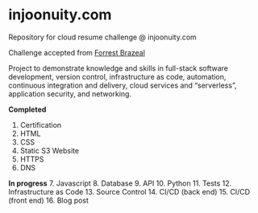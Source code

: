 # injoonuity.com
Repository for cloud resume challenge @ injoonuity.com

Challenge accepted from [Forrest Brazeal](https://forrestbrazeal.com/2020/04/23/the-cloud-resume-challenge/)

Project to demonstrate knowledge and skills in full-stack software development, version control, infrastructure as code, automation, continuous integration and delivery, cloud services and “serverless”, application security, and networking.

**Completed**
1. Certification
2. HTML
3. CSS
4. Static S3 Website
5. HTTPS
6. DNS

**In progress**
7. Javascript
8. Database
9. API
10. Python
11. Tests
12. Infrastructure as Code
13. Source Control
14. CI/CD (back end)
15. CI/CD (front end)
16. Blog post
